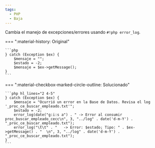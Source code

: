 ```yaml
---
tags:
  - PHP
  - Baja
---
```


Cambia el manejo de excepciones/errores usando `#!php error_log`.

=== ":material-history: Original"

    ```php
    } catch (Exception $ex) {
        $mensaje = "";
        $estado = -2;
        $mensaje = $ex->getMessage();
    }
    ```

=== ":material-checkbox-marked-circle-outline: Solucionado"

    ```php hl_lines="2 4-5"
    } catch (Exception $ex) {
        $mensaje = "Ocurrió un error en la Base de Datos. Revisa el log '_proc_ce_buscar_empleado.txt'";
        $estado = -2;
        error_log(date("g:i:s a") . " -> Error al consumir proc_buscar_empleado_cecc\n", 3, "../log" . date('d-m-Y') . "_proc_ce_buscar_empleado.txt");
        error_log("\t\t" . "   -> Error: $estado; Tipo: " . $ex->getMessage() . "  \n", 3, "../log" . date('d-m-Y') . "_proc_ce_buscar_empleado.txt");
    }
    ```
